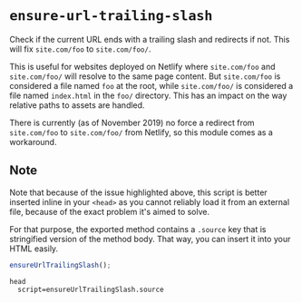 # `ensure-url-trailing-slash`

Check if the current URL ends with a trailing slash and redirects if not. This
will fix `site.com/foo` to `site.com/foo/`.

This is useful for websites deployed on Netlify where `site.com/foo` and
`site.com/foo/` will resolve to the same page content. But `site.com/foo` is
considered a file named `foo` at the root, while `site.com/foo/` is considered
a file named `index.html` in the `foo/` directory. This has an impact on the
way relative paths to assets are handled.

There is currently (as of November 2019) no force a redirect from `site.com/foo`
to `site.com/foo/` from Netlify, so this module comes as a workaround.

## Note

Note that because of the issue highlighted above, this script is better inserted
inline in your `<head>` as you cannot reliably load it from an external file,
because of the exact problem it's aimed to solve.

For that purpose, the exported method contains a `.source` key that is
stringified version of the method body. That way, you can insert it into your
HTML easily.

```javascript
ensureUrlTrailingSlash();
```

```pug
head
  script=ensureUrlTrailingSlash.source
```
